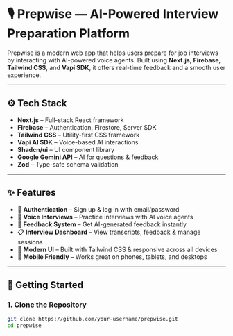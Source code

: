 # 🎙️ Prepwise — AI-Powered Interview Preparation Platform

Prepwise is a modern web app that helps users prepare for job interviews by interacting with AI-powered voice agents. Built using **Next.js**, **Firebase**, **Tailwind CSS**, and **Vapi SDK**, it offers real-time feedback and a smooth user experience.

---

## ⚙️ Tech Stack

- **Next.js** – Full-stack React framework
- **Firebase** – Authentication, Firestore, Server SDK
- **Tailwind CSS** – Utility-first CSS framework
- **Vapi AI SDK** – Voice-based AI interactions
- **Shadcn/ui** – UI component library
- **Google Gemini API** – AI for questions & feedback
- **Zod** – Type-safe schema validation

---

## ✨ Features

- 🔐 **Authentication** – Sign up & log in with email/password
- 🎤 **Voice Interviews** – Practice interviews with AI voice agents
- 🧠 **Feedback System** – Get AI-generated feedback instantly
- 📋 **Interview Dashboard** – View transcripts, feedback & manage sessions
- 💎 **Modern UI** – Built with Tailwind CSS & responsive across all devices
- 📱 **Mobile Friendly** – Works great on phones, tablets, and desktops

---

## 🚀 Getting Started

### 1. Clone the Repository

```bash
git clone https://github.com/your-username/prepwise.git
cd prepwise
